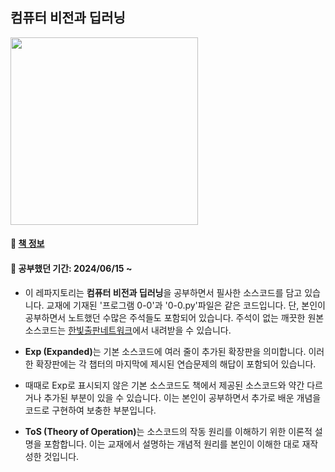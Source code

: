## 컴퓨터 비전과 딥러닝
<img src="https://contents.kyobobook.co.kr/sih/fit-in/458x0/pdt/9791156645481.jpg" height="300">   

#### 📘 [책 정보](https://product.kyobobook.co.kr/detail/S000200616653)
#### 📖 공부했던 기간: 2024/06/15 ~

* 이 레파지토리는 <strong>컴퓨터 비전과 딥러닝</strong>을 공부하면서 필사한 소스코드를 담고 있습니다. 교재에 기재된 '프로그램 0-0'과 '0-0.py'파일은 같은 코드입니다. 단, 본인이 공부하면서 노트했던 수많은 주석들도 포함되어 있습니다. 주석이 없는 깨끗한 원본 소스코드는 [한빛출판네트워크](https://www.hanbit.co.kr/src/4548)에서 내려받을 수 있습니다. 

* <strong>Exp (Expanded)</strong>는 기본 소스코드에 여러 줄이 추가된 확장판을 의미합니다. 이러한 확장판에는 각 챕터의 마지막에 제시된 연습문제의 해답이 포함되어 있습니다.

* 때때로 Exp로 표시되지 않은 기본 소스코드도 책에서 제공된 소스코드와 약간 다르거나 추가된 부분이 있을 수 있습니다. 이는 본인이 공부하면서 추가로 배운 개념을 코드로 구현하여 보충한 부분입니다.

* <strong>ToS (Theory of Operation)</strong>는 소스코드의 작동 원리를 이해하기 위한 이론적 설명을 포함합니다. 이는 교재에서 설명하는 개념적 원리를 본인이 이해한 대로 재작성한 것입니다.
